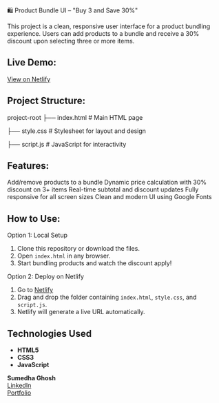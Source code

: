 🛍️ Product Bundle UI – "Buy 3 and Save 30%"

This project is a clean, responsive user interface for a product bundling experience. Users can add products to a bundle and receive a 30% discount upon selecting three or more items.


## Live Demo:

[View on Netlify](https://astounding-lokum-52c72c.netlify.app/) 

## Project Structure:

 project-root
├── index.html # Main HTML page

├── style.css # Stylesheet for layout and design

├── script.js # JavaScript for interactivity

## Features:

Add/remove products to a bundle
Dynamic price calculation with 30% discount on 3+ items
Real-time subtotal and discount updates
Fully responsive for all screen sizes
Clean and modern UI using Google Fonts


## How to Use:

Option 1: Local Setup

1. Clone this repository or download the files.
2. Open `index.html` in any browser.
3. Start bundling products and watch the discount apply!

Option 2: Deploy on Netlify

1. Go to [Netlify](https://www.netlify.com/)
2. Drag and drop the folder containing `index.html`, `style.css`, and `script.js`.
3. Netlify will generate a live URL automatically.


## Technologies Used

- **HTML5**
- **CSS3**
- **JavaScript**


**Sumedha Ghosh**  
[LinkedIn](https://www.linkedin.com/in/sumedha-ghosh-150286186/)  
[Portfolio](https://sumedha-portfolio.lovable.app/)

